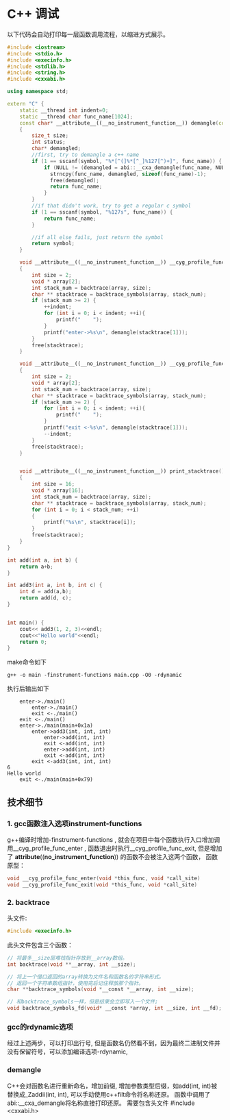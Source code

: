 # C++ 调试

以下代码会自动打印每一层函数调用流程，以缩进方式展示。

```cpp
#include <iostream>
#include <stdio.h>
#include <execinfo.h>
#include <stdlib.h>
#include <string.h>
#include <cxxabi.h>

using namespace std;

extern "C" {
    static __thread int indent=0;
    static __thread char func_name[1024];
    const char* __attribute__((__no_instrument_function__)) demangle(const char* symbol)
    {
        size_t size;
        int status;
        char* demangled;
        //first, try to demangle a c++ name
        if (1 == sscanf(symbol, "%*[^(]%*[^_]%127[^)+]", func_name)) {
            if (NULL != (demangled = abi::__cxa_demangle(func_name, NULL, &size, &status))) {
              strncpy(func_name, demangled, sizeof(func_name)-1);
              free(demangled);
              return func_name;
            }
        }
        //if that didn't work, try to get a regular c symbol
        if (1 == sscanf(symbol, "%127s", func_name)) {
            return func_name;
        }

        //if all else fails, just return the symbol
        return symbol;
    }

    void __attribute__((__no_instrument_function__)) __cyg_profile_func_enter(void *this_func, void *call_site)
    {
        int size = 2;
        void * array[2];
        int stack_num = backtrace(array, size);
        char ** stacktrace = backtrace_symbols(array, stack_num);
        if (stack_num >= 2) {
            ++indent;
            for (int i = 0; i < indent; ++i){
                printf("    ");
            }
            printf("enter->%s\n", demangle(stacktrace[1]));
        }
        free(stacktrace);
    }

    void __attribute__((__no_instrument_function__)) __cyg_profile_func_exit(void *this_func, void *call_site)
    {
        int size = 2;
        void * array[2];
        int stack_num = backtrace(array, size);
        char ** stacktrace = backtrace_symbols(array, stack_num);
        if (stack_num >= 2) {
            for (int i = 0; i < indent; ++i){
                printf("    ");
            }
            printf("exit <-%s\n", demangle(stacktrace[1]));
            --indent;
        }
        free(stacktrace);
    }


    void __attribute__((__no_instrument_function__)) print_stacktrace()
    {
        int size = 16;
        void * array[16];
        int stack_num = backtrace(array, size);
        char ** stacktrace = backtrace_symbols(array, stack_num);
        for (int i = 0; i < stack_num; ++i)
        {
            printf("%s\n", stacktrace[i]);
        }
        free(stacktrace);
    }
}

int add(int a, int b) {
    return a+b;
}

int add3(int a, int b, int c) {
    int d = add(a,b);
    return add(d, c);
}


int main() {
    cout<< add3(1, 2, 3)<<endl;
    cout<<"Hello world"<<endl;
    return 0;
}

```

make命令如下

```shell
g++ -o main -finstrument-functions main.cpp -O0 -rdynamic
```

执行后输出如下

```shell
    enter->./main()
        enter->./main()
        exit <-./main()
    exit <-./main()
    enter->./main(main+0x1a)
        enter->add3(int, int, int)
            enter->add(int, int)
            exit <-add(int, int)
            enter->add(int, int)
            exit <-add(int, int)
        exit <-add3(int, int, int)
6
Hello world
    exit <-./main(main+0x79)
```

## 技术细节

### 1. gcc函数注入选项instrument-functions

g++编译时增加-finstrument-functions , 就会在项目中每个函数执行入口增加调用__cyg_profile_func_enter , 函数退出时执行__cyg_profile_func_exit, 但是增加了 __attribute__((__no_instrument_function__)) 的函数不会被注入这两个函数， 函数原型：

```cpp
void __cyg_profile_func_enter(void *this_func, void *call_site)
void __cyg_profile_func_exit(void *this_func, void *call_site)
```

### 2. backtrace

头文件:

```cpp
#include <execinfo.h>
```

此头文件包含三个函数：

```cpp
// 将最多__size层堆栈指针存放到__array数组。
int backtrace(void **__array, int __size);

// 将上一个借口返回的array转换为文件名和函数名的字符串形式。
// 返回一个字符串数组指针，使用完后记住释放那个指针。
char **backtrace_symbols(void *__const *__array, int __size);

// 和backtrace_symbols一样，但是结果会立即写入一个文件;
void backtrace_symbols_fd(void* __const *array, int __size, int __fd);
```

### gcc的rdynamic选项
经过上述两步，可以打印出行号, 但是函数名仍然看不到，因为最终二进制文件并没有保留符号，可以添加编译选项-rdynamic, 

### demangle

C++会对函数名进行重新命名，增加前缀, 增加参数类型后缀，如add(int, int)被替换成_Zaddii(int, int), 可以手动使用c++filt命令将名称还原。
函数中调用了abi::__cxa_demangle将名称直接打印还原。
需要包含头文件 #include <cxxabi.h>
